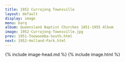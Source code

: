 ```yaml
---
title: 1952 Currajong Townsville
layout: default
display: image
menu: barq
album: Queensland Baptist Churches 1851-1955 Album
image: 1952-Currajong-Townsville.jpg
prev: 1951-Toowoomba-South.html
next: 1952-Holland-Park.html
---
```

{% include image-head.md %}
{% include image.html %}